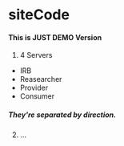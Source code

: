 # siteCode

#### This is JUST DEMO Version

1. 4 Servers

- IRB
- Reasearcher
- Provider
- Consumer

##### They're separated by direction.

2. ...
